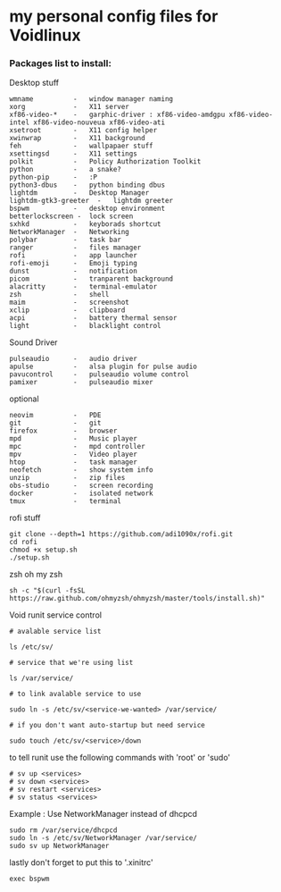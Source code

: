 # my personal config files for Voidlinux
### Packages list to install:

Desktop stuff
`````
wmname          -   window manager naming
xorg            -   X11 server
xf86-video-*    -   garphic-driver : xf86-video-amdgpu xf86-video-intel xf86-video-nouveua xf86-video-ati
xsetroot        -   X11 config helper
xwinwrap        -   X11 background
feh             -   wallpapaer stuff
xsettingsd      -   X11 settings
polkit          -   Policy Authorization Toolkit
python          -   a snake?
python-pip      -   :P
python3-dbus    -   python binding dbus
lightdm         -   Desktop Manager
lightdm-gtk3-greeter  -   lightdm greeter
bspwm           -   desktop environment
betterlockscreen -  lock screen
sxhkd           -   keyborads shortcut
NetworkManager  -   Networking
polybar         -   task bar
ranger          -   files manager
rofi            -   app launcher
rofi-emoji      -   Emoji typing
dunst           -   notification
picom           -   tranparent background
alacritty       -   terminal-emulator
zsh             -   shell
maim            -   screenshot
xclip           -   clipboard 
acpi            -   battery thermal sensor 
light           -   blacklight control
`````

Sound Driver
`````
pulseaudio      -   audio driver
apulse          -   alsa plugin for pulse audio
pavucontrol     -   pulseaudio volume control
pamixer         -   pulseaudio mixer
`````

optional
`````
neovim          -   PDE
git             -   git
firefox         -   browser
mpd             -   Music player
mpc             -   mpd controller
mpv             -   Video player
htop            -   task manager
neofetch        -   show system info
unzip           -   zip files
obs-studio      -   screen recording
docker          -   isolated network
tmux            -   terminal 
`````

rofi stuff
`````
git clone --depth=1 https://github.com/adi1090x/rofi.git
cd rofi
chmod +x setup.sh
./setup.sh
`````

zsh oh my zsh
`````
sh -c "$(curl -fsSL https://raw.github.com/ohmyzsh/ohmyzsh/master/tools/install.sh)"
`````

Void runit service control
`````
# avalable service list

ls /etc/sv/
`````
`````
# service that we're using list

ls /var/service/
`````
`````
# to link avalable service to use

sudo ln -s /etc/sv/<service-we-wanted> /var/service/
`````
`````
# if you don't want auto-startup but need service

sudo touch /etc/sv/<service>/down
`````

to tell runit use the following commands with 'root' or 'sudo'
`````
# sv up <services>
# sv down <services>
# sv restart <services>
# sv status <services>
`````

Example : Use NetworkManager instead of dhcpcd
`````
sudo rm /var/service/dhcpcd
sudo ln -s /etc/sv/NetworkManager /var/service/
sudo sv up NetworkManager
`````

lastly don't forget to put this to '.xinitrc'
`````
exec bspwm
`````
